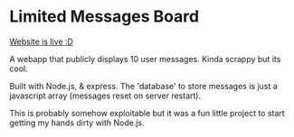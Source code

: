 # Limited Messages Board
[Website is live :D](https://10messages.mrgorbunov.repl.co/)

A webapp that publicly displays 10 user messages.
Kinda scrappy but its cool.

Built with Node.js, & express. The 'database' to store messages is
just a javascript array (messages reset on server restart).

This is probably somehow exploitable but it was a fun little project
to start getting my hands dirty with Node.js.
